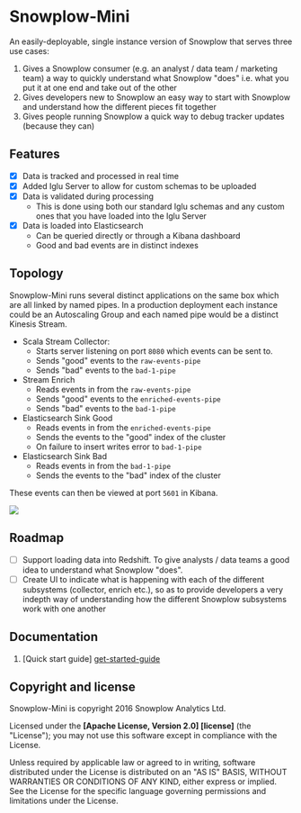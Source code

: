# Snowplow-Mini

An easily-deployable, single instance version of Snowplow that serves three use cases:

1. Gives a Snowplow consumer (e.g. an analyst / data team / marketing team) a way to quickly understand what Snowplow "does" i.e. what you put it at one end and take out of the other
2. Gives developers new to Snowplow an easy way to start with Snowplow and understand how the different pieces fit together
3. Gives people running Snowplow a quick way to debug tracker updates (because they can)

## Features

* [x] Data is tracked and processed in real time
* [x] Added Iglu Server to allow for custom schemas to be uploaded
* [x] Data is validated during processing
  - This is done using both our standard Iglu schemas and any custom ones that you have loaded into the Iglu Server
* [x] Data is loaded into Elasticsearch
  - Can be queried directly or through a Kibana dashboard
  - Good and bad events are in distinct indexes

## Topology

Snowplow-Mini runs several distinct applications on the same box which are all linked by named pipes.  In a production deployment each instance could be an Autoscaling Group and each named pipe would be a distinct Kinesis Stream.

* Scala Stream Collector:
  - Starts server listening on port `8080` which events can be sent to.
  - Sends "good" events to the `raw-events-pipe`
  - Sends "bad" events to the `bad-1-pipe`
* Stream Enrich
  - Reads events in from the `raw-events-pipe`
  - Sends "good" events to the `enriched-events-pipe`
  - Sends "bad" events to the `bad-1-pipe`
* Elasticsearch Sink Good
  - Reads events in from the `enriched-events-pipe`
  - Sends the events to the "good" index of the cluster
  - On failure to insert writes error to `bad-1-pipe`
* Elasticsearch Sink Bad
  - Reads events in from the `bad-1-pipe`
  - Sends the events to the "bad" index of the cluster

These events can then be viewed at port `5601` in Kibana.

![](https://raw.githubusercontent.com/snowplow/snowplow-mini/release/0.2.0/topology/snowplow-mini-topology.jpg)

## Roadmap

* [ ] Support loading data into Redshift. To give analysts / data teams a good idea to understand what Snowplow "does".
* [ ] Create UI to indicate what is happening with each of the different subsystems (collector, enrich etc.), so as to provide developers a very indepth way of understanding how the different Snowplow subsystems work with one another

## Documentation

1. [Quick start guide] [get-started-guide]

[get-started-guide]: https://github.com/snowplow/snowplow-mini/wiki/Quickstart-guide

## Copyright and license

Snowplow-Mini is copyright 2016 Snowplow Analytics Ltd.

Licensed under the **[Apache License, Version 2.0] [license]** (the "License");
you may not use this software except in compliance with the License.

Unless required by applicable law or agreed to in writing, software
distributed under the License is distributed on an "AS IS" BASIS,
WITHOUT WARRANTIES OR CONDITIONS OF ANY KIND, either express or implied.
See the License for the specific language governing permissions and
limitations under the License.
